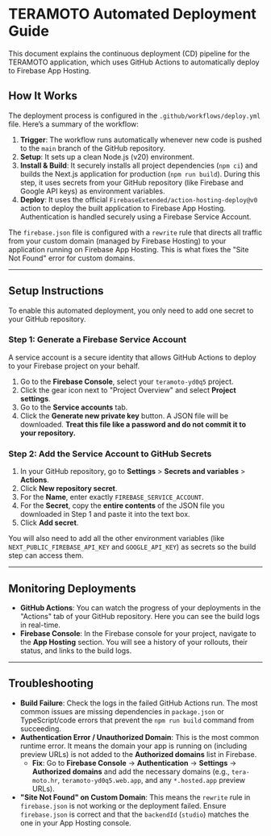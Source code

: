 
# TERAMOTO Automated Deployment Guide

This document explains the continuous deployment (CD) pipeline for the TERAMOTO application, which uses GitHub Actions to automatically deploy to Firebase App Hosting.

## How It Works

The deployment process is configured in the `.github/workflows/deploy.yml` file. Here’s a summary of the workflow:

1.  **Trigger**: The workflow runs automatically whenever new code is pushed to the `main` branch of the GitHub repository.
2.  **Setup**: It sets up a clean Node.js (v20) environment.
3.  **Install & Build**: It securely installs all project dependencies (`npm ci`) and builds the Next.js application for production (`npm run build`). During this step, it uses secrets from your GitHub repository (like Firebase and Google API keys) as environment variables.
4.  **Deploy**: It uses the official `FirebaseExtended/action-hosting-deploy@v0` action to deploy the built application to Firebase App Hosting. Authentication is handled securely using a Firebase Service Account.

The `firebase.json` file is configured with a `rewrite` rule that directs all traffic from your custom domain (managed by Firebase Hosting) to your application running on Firebase App Hosting. This is what fixes the "Site Not Found" error for custom domains.

---

## Setup Instructions

To enable this automated deployment, you only need to add one secret to your GitHub repository.

### Step 1: Generate a Firebase Service Account

A service account is a secure identity that allows GitHub Actions to deploy to your Firebase project on your behalf.

1.  Go to the **Firebase Console**, select your `teramoto-yd0q5` project.
2.  Click the gear icon next to "Project Overview" and select **Project settings**.
3.  Go to the **Service accounts** tab.
4.  Click the **Generate new private key** button. A JSON file will be downloaded. **Treat this file like a password and do not commit it to your repository.**

### Step 2: Add the Service Account to GitHub Secrets

1.  In your GitHub repository, go to **Settings** > **Secrets and variables** > **Actions**.
2.  Click **New repository secret**.
3.  For the **Name**, enter exactly `FIREBASE_SERVICE_ACCOUNT`.
4.  For the **Secret**, copy the **entire contents** of the JSON file you downloaded in Step 1 and paste it into the text box.
5.  Click **Add secret**.

You will also need to add all the other environment variables (like `NEXT_PUBLIC_FIREBASE_API_KEY` and `GOOGLE_API_KEY`) as secrets so the build step can access them.

---

## Monitoring Deployments

-   **GitHub Actions**: You can watch the progress of your deployments in the "Actions" tab of your GitHub repository. Here you can see the build logs in real-time.
-   **Firebase Console**: In the Firebase console for your project, navigate to the **App Hosting** section. You will see a history of your rollouts, their status, and links to the build logs.

---

## Troubleshooting

-   **Build Failure**: Check the logs in the failed GitHub Actions run. The most common issues are missing dependencies in `package.json` or TypeScript/code errors that prevent the `npm run build` command from succeeding.
-   **Authentication Error / Unauthorized Domain**: This is the most common runtime error. It means the domain your app is running on (including preview URLs) is not added to the **Authorized domains** list in Firebase.
    -   **Fix**: Go to **Firebase Console** -> **Authentication** -> **Settings** -> **Authorized domains** and add the necessary domains (e.g., `tera-moto.hr`, `teramoto-yd0q5.web.app`, and any `*.hosted.app` preview URLs).
-   **"Site Not Found" on Custom Domain**: This means the `rewrite` rule in `firebase.json` is not working or the deployment failed. Ensure `firebase.json` is correct and that the `backendId` (`studio`) matches the one in your App Hosting console.
